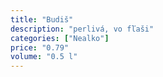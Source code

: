 ```yaml
---
title: "Budiš"
description: "perlivá, vo fľaši"
categories: ["Nealko"]
price: "0.79"
volume: "0.5 l"
---
```

